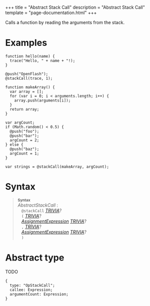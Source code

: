 +++
title = "Abstract Stack Call"
description = "Abstract Stack Call"
template = "page-documentation.html"
+++

Calls a function by reading the arguments from the stack.

# Examples

```
function hello(name) {
  trace("Hello, " + name + "!);
}

@push("OpenFlash");
@stackCall(trace, 1);
```

```
function makeArray() {
  var array = [];
  for (var i = 0; i < arguments.length; i++) {
    array.push(arguments[i]);
  }
  return array;
}

var argCount;
if (Math.random() < 0.5) {
  @push("foo");
  @push("bar");
  argCount = 2;
} else {
  @push("baz");
  argCount = 1;
}

var strings = @stackCall(makeArray, argCount);
```

# Syntax

> **<sup>Syntax</sup>**\
> _AbstractStackCall_ :\
> &nbsp;&nbsp; `@stackCall` _[TRIVIA]_?\
> &nbsp;&nbsp; `(` _[TRIVIA]_?\
> &nbsp;&nbsp; _[AssignmentExpression]_ _[TRIVIA]_?\
> &nbsp;&nbsp; `,` _[TRIVIA]_?\
> &nbsp;&nbsp; _[AssignmentExpression]_ _[TRIVIA]_?\
> &nbsp;&nbsp; `)`

# Abstract type

TODO

```
{
  type: "OpStackCall";
  callee: Expression;
  argumentCount: Expression;
}
```

[AssignmentExpression]: @/documentation/as2/expressions/assignment-expression.md
[Trivia]: @/documentation/as2/trivia.md#trivia

